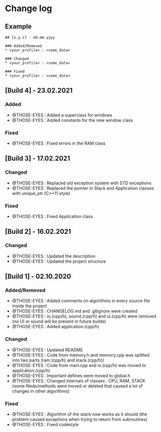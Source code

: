 # Change log

## Example
```
## [x.y.z] - dd.mm.yyyy

### Added/Removed
* <your_profile> : <some_data>

### Changed
* <your_profile> : <some_data>

### Fixed
* <your_profile> : <some_data>
```

## [Build 4] - 23.02.2021

### Added
* @THOSE-EYES : Added a superclass for windows
* @THOSE-EYES : Added constants for the new window class

### Fixed
* @THOSE-EYES : Fixed errors in the RAM class

## [Build 3] - 17.02.2021

### Changed
* @THOSE-EYES : Replaced old exception system with STD exceptions
* @THOSE-EYES : Replaced the pointer in Stack and Application classes with unique_ptr (C++11 style)

### Fixed
* @THOSE-EYES : Fixed Application class

## [Build 2] - 16.02.2021

### Changed
* @THOSE-EYES : Updated the description
* @THOSE-EYES : Updated the project structure

## [Build 1] - 02.10.2020

### Added/Removed
* @THOSE-EYES : Added comments on algorithms in every source file inside the project
* @THOSE-EYES : CHANGELOG.md and .gitignore were created
* @THOSE-EYES : io.(cpp/h), sound.(cpp/h) and ui.(cpp/h) were removed (no UI or sound will be present in future builds)
* @THOSE-EYES : Added application.(cpp/h)

### Changed
* @THOSE-EYES : Updated README
* @THOSE-EYES : Code from memory.h and memory.cpp was splitted into two parts (ram.(cpp/h) and stack.(cpp/h))
* @THOSE-EYES : Code from main.cpp and io.(cpp/h) was moved to application.(cpp/h)
* @THOSE-EYES : Important defines were moved to global.h
* @THOSE-EYES : Changed internals of classes : CPU, RAM, STACK (some fileds/methods were moved or deleted that caused a lot of changes in other algorithms)

### Fixed
* @THOSE-EYES : Algorithm of the stack now works as it should (the problem caused exceptions when trying to return from subroutines)
* @THOSE-EYES : Fixed codestyle